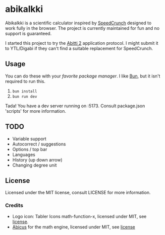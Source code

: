 # abikalkki

Abikalkki is a scientific calculator inspired by [SpeedCrunch](https://speedcrunch.org) designed to work fully in the browser. The project is currently maintained for fun and no support is guaranteed.

I started this project to try the [Abitti 2](https://abitti.net/abitti-2-apps.html) application protocol. I might submit it to YTL/Digabi if they can't find a suitable replacement for SpeedCrunch.

## Usage

You can do these with your *favorite package manager*. I like [Bun](https://bun.sh), but it isn't required to run this.

1. `bun install`
2. `bun run dev`

Tada! You have a dev server running on :5173. Consult package.json 'scripts' for more information.

## TODO

- Variable support
- Autocorrect / suggestions
- Options / top bar
- Languages
- History (up down arrow)
- Changing degree unit

## License

Licensed under the MIT license, consult LICENSE for more information.

### Credits

- Logo icon: Tabler Icons math-function-x, licensed under MIT, see [license](https://tabler.io/license).
- [Abicus](https://github.com/digabi/abicus) for the math engine, licensed under MIT, see [license](https://github.com/digabi/abicus/blob/master/LICENCE.md)